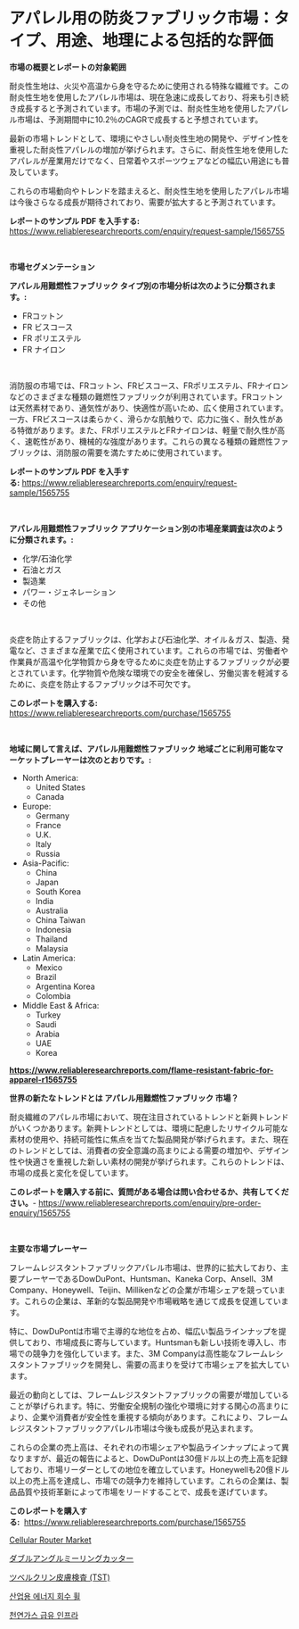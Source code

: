 <p><h1>アパレル用の防炎ファブリック市場：タイプ、用途、地理による包括的な評価</h1></p><p><strong>市場の概要とレポートの対象範囲</strong></p>
<p><p>耐炎性生地は、火災や高温から身を守るために使用される特殊な繊維です。この耐炎性生地を使用したアパレル市場は、現在急速に成長しており、将来も引き続き成長すると予測されています。市場の予測では、耐炎性生地を使用したアパレル市場は、予測期間中に10.2％のCAGRで成長すると予想されています。</p><p>最新の市場トレンドとして、環境にやさしい耐炎性生地の開発や、デザイン性を重視した耐炎性アパレルの増加が挙げられます。さらに、耐炎性生地を使用したアパレルが産業用だけでなく、日常着やスポーツウェアなどの幅広い用途にも普及しています。</p><p>これらの市場動向やトレンドを踏まえると、耐炎性生地を使用したアパレル市場は今後さらなる成長が期待されており、需要が拡大すると予測されています。</p></p>
<p><strong>レポートのサンプル PDF を入手する:</strong> <a href="https://www.reliableresearchreports.com/enquiry/request-sample/1565755">https://www.reliableresearchreports.com/enquiry/request-sample/1565755</a></p>
<p>&nbsp;</p>
<p><strong>市場セグメンテーション</strong></p>
<p><strong>アパレル用難燃性ファブリック タイプ別の市場分析は次のように分類されます。:</strong></p>
<p><ul><li>FRコットン</li><li>FR ビスコース</li><li>FR ポリエステル</li><li>FR ナイロン</li></ul></p>
<p>&nbsp;</p>
<p><p>消防服の市場では、FRコットン、FRビスコース、FRポリエステル、FRナイロンなどのさまざまな種類の難燃性ファブリックが利用されています。FRコットンは天然素材であり、通気性があり、快適性が高いため、広く使用されています。一方、FRビスコースは柔らかく、滑らかな肌触りで、応力に強く、耐久性がある特徴があります。また、FRポリエステルとFRナイロンは、軽量で耐久性が高く、速乾性があり、機械的な強度があります。これらの異なる種類の難燃性ファブリックは、消防服の需要を満たすために使用されています。</p></p>
<p><strong>レポートのサンプル PDF を入手する:</strong>&nbsp;<a href="https://www.reliableresearchreports.com/enquiry/request-sample/1565755">https://www.reliableresearchreports.com/enquiry/request-sample/1565755</a></p>
<p>&nbsp;</p>
<p><strong> アパレル用難燃性ファブリック アプリケーション別の市場産業調査は次のように分類されます。:</strong></p>
<p><ul><li>化学/石油化学</li><li>石油とガス</li><li>製造業</li><li>パワー・ジェネレーション</li><li>その他</li></ul></p>
<p>&nbsp;</p>
<p><p>炎症を防止するファブリックは、化学および石油化学、オイル＆ガス、製造、発電など、さまざまな産業で広く使用されています。これらの市場では、労働者や作業員が高温や化学物質から身を守るために炎症を防止するファブリックが必要とされています。化学物質や危険な環境での安全を確保し、労働災害を軽減するために、炎症を防止するファブリックは不可欠です。</p></p>
<p><strong>このレポートを購入する:</strong>&nbsp; <a href="https://www.reliableresearchreports.com/purchase/1565755">https://www.reliableresearchreports.com/purchase/1565755</a></p>
<p>&nbsp;</p>
<p><strong>地域に関して言えば、アパレル用難燃性ファブリック 地域ごとに利用可能なマーケットプレーヤーは次のとおりです。:</strong></p>
<p><ul>
    <li>
        North America:
        <ul>
            <li>United States</li>
            <li>Canada</li>
        </ul>
    </li>
    <li>
        Europe:
        <ul>
            <li>Germany</li>
            <li>France</li>
            <li>U.K.</li>
            <li>Italy</li>
            <li>Russia</li>
        </ul>
    </li>
    <li>
        Asia-Pacific:
        <ul>
            <li>China</li>
            <li>Japan</li>
            <li>South Korea</li>
            <li>India</li>
            <li>Australia</li>
            <li>China Taiwan</li>
            <li>Indonesia</li>
            <li>Thailand</li>
            <li>Malaysia</li>
        </ul>
    </li>
    <li>
        Latin America:
        <ul>
            <li>Mexico</li>
            <li>Brazil</li>
            <li>Argentina Korea</li>
            <li>Colombia</li>
        </ul>
    </li>
    <li>
        Middle East & Africa:
        <ul>
            <li>Turkey</li>
            <li>Saudi</li>
            <li>Arabia</li>
            <li>UAE</li>
            <li>Korea</li>
        </ul>
    </li>
    </ul></p>
<p><strong><a href="https://www.reliableresearchreports.com/flame-resistant-fabric-for-apparel-r1565755">https://www.reliableresearchreports.com/flame-resistant-fabric-for-apparel-r1565755</a></strong>&nbsp;</p>
<p><strong>世界の新たなトレンドとは アパレル用難燃性ファブリック 市場？</strong></p>
<p><p>耐炎繊維のアパレル市場において、現在注目されているトレンドと新興トレンドがいくつかあります。新興トレンドとしては、環境に配慮したリサイクル可能な素材の使用や、持続可能性に焦点を当てた製品開発が挙げられます。また、現在のトレンドとしては、消費者の安全意識の高まりによる需要の増加や、デザイン性や快適さを重視した新しい素材の開発が挙げられます。これらのトレンドは、市場の成長と変化を促しています。</p></p>
<p><strong>このレポートを購入する前に、質問がある場合は問い合わせるか、共有してください。</strong>- <a href="https://www.reliableresearchreports.com/enquiry/pre-order-enquiry/1565755">https://www.reliableresearchreports.com/enquiry/pre-order-enquiry/1565755</a></p>
<p>&nbsp;</p>
<p><strong>主要な市場プレーヤー</strong></p>
<p><p>フレームレジスタントファブリックアパレル市場は、世界的に拡大しており、主要プレーヤーであるDowDuPont、Huntsman、Kaneka Corp、Ansell、3M Company、Honeywell、Teijin、Millikenなどの企業が市場シェアを競っています。これらの企業は、革新的な製品開発や市場戦略を通じて成長を促進しています。</p><p>特に、DowDuPontは市場で主導的な地位を占め、幅広い製品ラインナップを提供しており、市場成長に寄与しています。Huntsmanも新しい技術を導入し、市場での競争力を強化しています。また、3M Companyは高性能なフレームレシスタントファブリックを開発し、需要の高まりを受けて市場シェアを拡大しています。</p><p>最近の動向としては、フレームレジスタントファブリックの需要が増加していることが挙げられます。特に、労働安全規制の強化や環境に対する関心の高まりにより、企業や消費者が安全性を重視する傾向があります。これにより、フレームレジスタントファブリックアパレル市場は今後も成長が見込まれます。</p><p>これらの企業の売上高は、それぞれの市場シェアや製品ラインナップによって異なりますが、最近の報告によると、DowDuPontは30億ドル以上の売上高を記録しており、市場リーダーとしての地位を確立しています。Honeywellも20億ドル以上の売上高を達成し、市場での競争力を維持しています。これらの企業は、製品品質や技術革新によって市場をリードすることで、成長を遂げています。</p></p>
<p><strong>このレポートを購入する:</strong>&nbsp;&nbsp;<a href="https://www.reliableresearchreports.com/purchase/1565755">https://www.reliableresearchreports.com/purchase/1565755</a></p>
<p><p><a href="https://issuu.com/reportprime-2/docs/cellular-router-market-size-2030.pptx">Cellular Router Market</a></p><p><a href="https://github.com/WhitneyMurphy1982/Market-Research-Report-List-1/blob/main/580348188658.md">ダブルアングルミーリングカッター</a></p><p><a href="https://medium.com/@rodhoppe07/%E7%B5%90%E6%A0%B8%E7%9A%AE%E5%86%85%E3%83%86%E3%82%B9%E3%83%88-tst-%E5%B8%82%E5%A0%B4%E5%88%86%E6%9E%90-%E3%81%9D%E3%81%AEcagr-%E5%B8%82%E5%A0%B4%E3%82%BB%E3%82%B0%E3%83%A1%E3%83%B3%E3%83%86%E3%83%BC%E3%82%B7%E3%83%A7%E3%83%B3-%E3%81%8A%E3%82%88%E3%81%B3%E4%B8%96%E7%95%8C%E7%94%A3%E6%A5%AD%E6%A6%82%E8%A6%81-c8d5cb8b445a">ツベルクリン皮膚検査 (TST)</a></p><p><a href="https://github.com/durgin521/Market-Research-Report-List-1/blob/main/927373481293.md">산업용 에너지 회수 휠</a></p><p><a href="https://medium.com/@jerrodhilll68/%EC%B2%9C%EC%97%B0%EA%B0%80%EC%8A%A4-%EC%B6%A9%EC%A0%84%EC%8B%9D-%EC%9D%B8%ED%94%84%EB%9D%BC-%EC%8B%9C%EC%9E%A5%EC%9D%80-%EC%8B%9C%EC%9E%A5-%EC%A0%90%EC%9C%A0%EC%9C%A8-%EC%8B%9C%EC%9E%A5-%ED%8A%B8%EB%A0%8C%EB%93%9C-%EB%B0%8F-%EC%8B%9C%EC%9E%A5-%EC%84%B1%EC%9E%A5%EC%97%90-%EB%8C%80%ED%95%9C-%EC%A0%95%EB%B3%B4%EB%A5%BC-%EC%A0%9C%EA%B3%B5%ED%95%A9%EB%8B%88%EB%8B%A4-56e1127763f8">천연가스 급유 인프라</a></p></p>